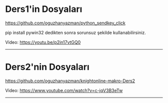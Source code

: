 # Ders1'in Dosyaları
https://github.com/oguzhanyazman/python_sendkey_click

pip install pywin32
dedikten sonra sorunsuz şekilde kullanabilirsiniz.

Video:
https://youtu.be/p2in17vtGQ0


__________________________

# Ders2'nin Dosyaları
https://github.com/oguzhanyazman/knightonline-makro-Ders2

Video:
https://www.youtube.com/watch?v=c-jqV3B3eTw

__________________________
